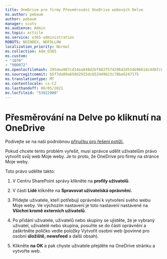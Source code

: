 ```yaml
---
title: OneDrive pro firmy Přesměrování OneDrive webových Delve
ms.author: pebaum
author: pebaum
manager: scotv
ms.audience: Admin
ms.topic: article
ms.service: o365-administration
ROBOTS: NOINDEX, NOFOLLOW
localization_priority: Normal
ms.collection: Adm_O365
ms.custom:
- "1870"
- "900072"
ms.openlocfilehash: 295dea987cd14ea848d2bf802f57429642d554b9661dc4dbfc805a447b7d0ede
ms.sourcegitcommit: b5f7da89a650d2915dc652449623c78be6247175
ms.translationtype: MT
ms.contentlocale: cs-CZ
ms.lasthandoff: 08/05/2021
ms.locfileid: "53922980"
---
```

# <a name="redirected-to-delve-after-you-click-onedrive"></a>Přesměrování na Delve po kliknutí na OneDrive

Podívejte se na naši podrobnou [příručku pro řešení potíží.](https://docs.microsoft.com/sharepoint/support/sites/troubleshooting-guide-for-sites-stopped-at-provisioning)

Pokud chcete tento problém vyřešit, musí správce udělit uživatelům právo vytvořit svůj web Moje weby. Je to proto, že OneDrive pro firmy na stránce Moje weby.

Toto právo udělíte takto:

1. V Centru SharePoint správy klikněte na **profily uživatelů**.

2. V části **Lidé** klikněte na **Spravovat uživatelská oprávnění.**

3. Přidejte uživatele, kteří potřebují oprávnění k vytvoření svého webu Moje weby. Ve výchozím nastavení je toto nastavení nastavené na **Všichni kromě externích uživatelů**.

4. Po přidání uživatele, uživatelů nebo skupiny se ujistěte, že je vybraný uživatel, uživatelé  nebo skupina, posuňte se do části oprávnění a zaškrtněte políčko vedle položky Vytvořit osobní web (povinné pro osobní **úložiště, newsfeed** a další obsah).

5. Klikněte **na OK** a pak chyste uživatele přejděte na OneDrive stránku a vytvořte web.
